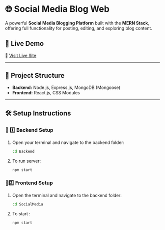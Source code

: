# 🌐 Social Media Blog Web

A powerful **Social Media Blogging Platform** built with the **MERN Stack**, offering full functionality for posting, editing, and exploring blog content.

## 🚀 Live Demo

🔗 [Visit Live Site](https://socialmediablogweb.netlify.app/)

---

## 📂 Project Structure

- **Backend:** Node.js, Express.js, MongoDB (Mongoose)
- **Frontend:** React.js, CSS Modules

---

## 🛠️ Setup Instructions

### 🔹 1️⃣ Backend Setup

1. Open your terminal and navigate to the backend folder:
   ```sh
   cd Backend
2. To run server:

   ```sh
   npm start
   ```

### 🔹2️⃣ Frontend Setup

1. Open the terminal and navigate to the backend folder:
   ```sh
   cd SocialMedia
   ```
2. To start :  
   ```sh
   npm start
   ```
